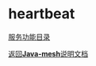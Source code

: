 # heartbeat

[服务功能目录](../../javamesh-agentcore/javamesh-agentcore-core/src/main/java/com/huawei/javamesh/core/service/heartbeat)

[定位 是什么]: todo
[功能 做什么]: todo
[使用方式 怎么做]: todo

[返回**Java-mesh**说明文档](../README.md)